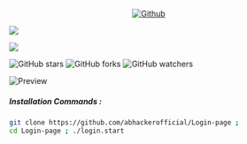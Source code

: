 <p align="center">
<a href="https://github.com/abhackerofficial">
<img title="Github" src="https://img.shields.io/badge/ABHacker-Official-brightgreen?style=for-the-badge&logo=github"></a>
<p href="https://img.shields.io/badge/Login–page-v.2.5-red?style=for-the-badge">
<img src="https://img.shields.io/badge/Login–page-v.2.5-red?style=for-the-badge"></p>
<a href="https://img.shields.io/github/license/abhackerofficial/Login-page?color=blue&style=for-the-badge" />
<img src="https://img.shields.io/github/license/abhackerofficial/Login-page?color=blue&style=for-the-badge"></a>

![GitHub stars](https://img.shields.io/github/stars/abhackerofficial/Login-page.svg?style=social)
![GitHub forks](https://img.shields.io/github/forks/abhackerofficial/Login-page.svg?style=social)
![GitHub watchers](https://img.shields.io/github/watchers/abhackerofficial/Login-page.svg?style=social)

![Preview](https://user-images.githubusercontent.com/63346676/99345736-f980e680-28b8-11eb-9d1d-b6a1b8c8336d.jpg)

##### Installation Commands :
```bash
git clone https://github.com/abhackerofficial/Login-page ;
cd Login-page ; ./login.start
```
